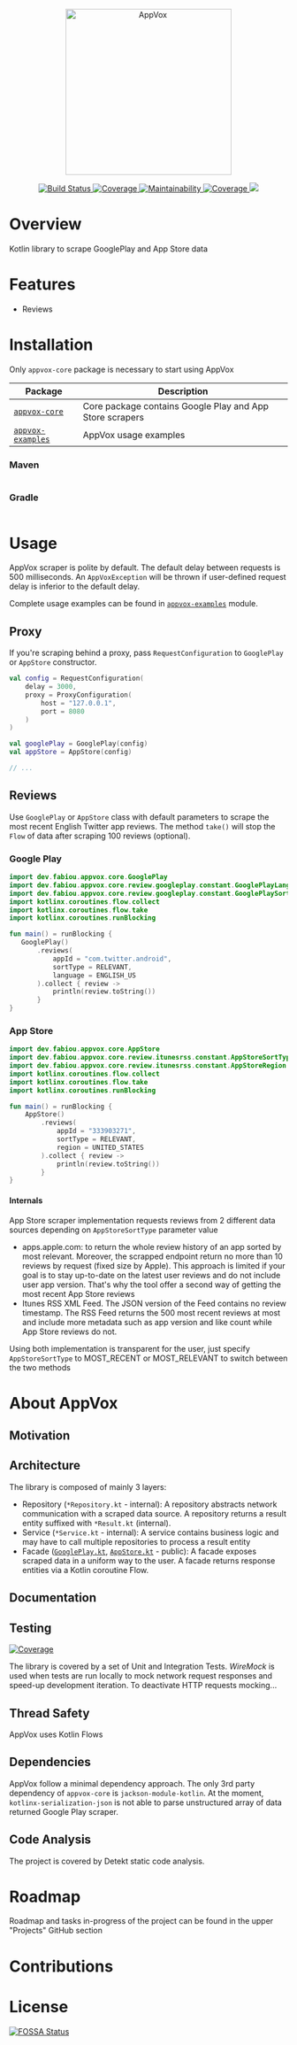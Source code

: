 <p align="center">
    <img src="https://user-images.githubusercontent.com/6942446/114973902-f1eb5b00-9eb3-11eb-91e3-814184116b70.png" alt="AppVox" width="300" />
</p>


<p align="center">
    <a href="https://travis-ci.com/fabiouu/AppVox">
        <img src="https://travis-ci.com/fabiouu/AppVox.svg?branch=master" alt="Build Status" />
    </a>
    <a href="Kotlin">
        <img src="https://img.shields.io/badge/Kotlin-1.4.21-blue.svg" alt="Coverage" />
    </a>
    <a href="https://codeclimate.com/github/fabiouu/AppVox/maintainability">
        <img src="https://api.codeclimate.com/v1/badges/6f0c3287d031b4f431ea/maintainability" alt="Maintainability" />
    </a>
    <a href="https://codecov.io/gh/fabiouu/AppVox">
        <img src="https://codecov.io/gh/fabiouu/AppVox/branch/master/graph/badge.svg?token=AVB2DO0H4J" alt="Coverage" />
    </a>
    <a href="https://app.fossa.com/projects/git%2Bgithub.com%2Ffabiouu%2Fappvox?ref=badge_shield" alt="FOSSA Status">
        <img src="https://app.fossa.com/api/projects/git%2Bgithub.com%2Ffabiouu%2Fappvox.svg?type=shield"/>
    </a>
</p>

# Overview
Kotlin library to scrape GooglePlay and App Store data

# Features
 - Reviews

# Installation
Only `appvox-core` package is necessary to start using AppVox

| Package | Description |
|----------|---------|
| [`appvox-core`](./appvox-core) | Core package contains Google Play and App Store scrapers |
| [`appvox-examples`](./appvox-examples) | AppVox usage examples |

### Maven
```xml
```

### Gradle
```groovy
```

# Usage
AppVox scraper is polite by default. The default delay between requests is 500 milliseconds.
An `AppVoxException` will be thrown if user-defined request delay is inferior to the default delay.

Complete usage examples can be found in [`appvox-examples`](./appvox-examples) module.
## Proxy
If you're scraping behind a proxy, pass `RequestConfiguration` to `GooglePlay` or `AppStore` constructor.
``` Kotlin
val config = RequestConfiguration(
    delay = 3000,
    proxy = ProxyConfiguration(
        host = "127.0.0.1",
        port = 8080
    )
)

val googlePlay = GooglePlay(config)
val appStore = AppStore(config)

// ...
```

## Reviews
Use `GooglePlay` or `AppStore` class with default parameters to scrape the most recent English Twitter app reviews.
The method `take()` will stop the `Flow` of data after scraping 100 reviews (optional).
### Google Play
 ```kotlin
import dev.fabiou.appvox.core.GooglePlay
import dev.fabiou.appvox.core.review.googleplay.constant.GooglePlayLanguage.ENGLISH_US
import dev.fabiou.appvox.core.review.googleplay.constant.GooglePlaySortType.RELEVANT
import kotlinx.coroutines.flow.collect
import kotlinx.coroutines.flow.take
import kotlinx.coroutines.runBlocking

fun main() = runBlocking {
    GooglePlay()
        .reviews(
            appId = "com.twitter.android",
            sortType = RELEVANT,
            language = ENGLISH_US
        ).collect { review ->
            println(review.toString())
        }
}
 ```

### App Store
``` Kotlin
import dev.fabiou.appvox.core.AppStore
import dev.fabiou.appvox.core.review.itunesrss.constant.AppStoreSortType.RELEVANT
import dev.fabiou.appvox.core.review.itunesrss.constant.AppStoreRegion.UNITED_STATES
import kotlinx.coroutines.flow.collect
import kotlinx.coroutines.flow.take
import kotlinx.coroutines.runBlocking

fun main() = runBlocking {
    AppStore()
        .reviews(
            appId = "333903271",
            sortType = RELEVANT,
            region = UNITED_STATES
        ).collect { review ->
            println(review.toString())
        }
}
```

#### Internals
App Store scraper implementation requests reviews from 2 different data sources depending on `AppStoreSortType` parameter value
- apps.apple.com: to return the whole review history of an app sorted by most relevant.
Moreover, the scrapped endpoint return no more than 10 reviews by request (fixed size by Apple).
This approach is limited if your goal is to stay up-to-date on the latest user reviews and do not include user app version.
That's why the tool offer a second way of getting the most recent App Store reviews
- Itunes RSS XML Feed. The JSON version of the Feed contains no review timestamp.
The RSS Feed returns the 500 most recent reviews at most and include more metadata such as app version and like count while App Store reviews do not.

Using both implementation is transparent for the user, just specify `AppStoreSortType` to MOST_RECENT or MOST_RELEVANT to switch between the two methods

# About AppVox
## Motivation

##  Architecture
The library is composed of mainly 3 layers:
- Repository (`*Repository.kt` - internal): A repository abstracts network communication with a scraped data source. A repository returns a result entity suffixed with `*Result.kt` (internal).
- Service (`*Service.kt` - internal): A service contains business logic and may have to call multiple repositories to process a result entity
- Facade ([`GooglePlay.kt`](./appvox-core/src/main/kotlin/dev/fabiou/appvox/core/GooglePlay.kt), [`AppStore.kt`](./appvox-core/src/main/kotlin/dev/fabiou/appvox/core/AppStore.kt) - public): A facade exposes scraped data in a uniform way to the user. A facade returns response entities via a Kotlin coroutine Flow.

## Documentation

## Testing
<a href="https://codecov.io/gh/fabiouu/AppVox">
    <img src="https://codecov.io/gh/fabiouu/AppVox/branch/master/graph/badge.svg?token=AVB2DO0H4J" alt="Coverage" />
</a>

The library is covered by a set of Unit and Integration Tests. *WireMock* is used when tests are run locally to mock network request responses and speed-up development iteration.
To deactivate HTTP requests mocking...

## Thread Safety
AppVox uses Kotlin Flows

## Dependencies
AppVox follow a minimal dependency approach. The only 3rd party dependency of `appvox-core` is `jackson-module-kotlin`.
At the moment, `kotlinx-serialization-json` is not able to parse unstructured array of data returned Google Play scraper.

## Code Analysis
The project is covered by Detekt static code analysis.

# Roadmap
Roadmap and tasks in-progress of the project can be found in the upper "Projects" GitHub section

# Contributions

# License
[![FOSSA Status](https://app.fossa.com/api/projects/git%2Bgithub.com%2Ffabiouu%2Fappvox.svg?type=large)](https://app.fossa.com/projects/git%2Bgithub.com%2Ffabiouu%2Fappvox?ref=badge_large)

